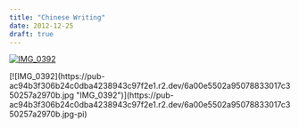 ```yaml
---
title: "Chinese Writing"
date: 2012-12-25
draft: true
---
```


[![IMG_0392](https://pub-ac94b3f306b24c0dba4238943c97f2e1.r2.dev/6a00e5502a95078833017d3f3134ac970c.jpg "IMG_0392")](https://pub-ac94b3f306b24c0dba4238943c97f2e1.r2.dev/6a00e5502a95078833017d3f3134ac970c.jpg-pi)  
  
  
  
  
  
  
  
  
  

<!--more--> [![IMG_0392](https://pub-ac94b3f306b24c0dba4238943c97f2e1.r2.dev/6a00e5502a95078833017c350257a2970b.jpg "IMG_0392")](https://pub-ac94b3f306b24c0dba4238943c97f2e1.r2.dev/6a00e5502a95078833017c350257a2970b.jpg-pi)

